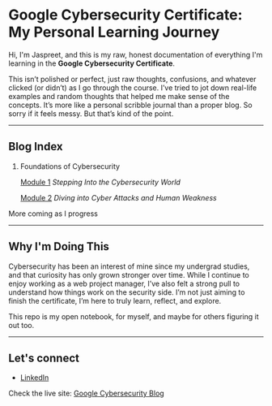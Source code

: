 
# Google Cybersecurity Certificate: My Personal Learning Journey

Hi, I'm Jaspreet, and this is my raw, honest documentation of everything I'm learning in the **Google Cybersecurity Certificate**.

This isn’t polished or perfect, just raw thoughts, confusions, and whatever clicked (or didn’t) as I go through the course.
I’ve tried to jot down real-life examples and random thoughts that helped me make sense of the concepts.
It’s more like a personal scribble journal than a proper blog. So sorry if it feels messy. But that’s kind of the point.

---

## Blog Index

1. Foundations of Cybersecurity
   
   [Module 1](./Foundations-of-Cybersecurity/module-01.html) *Stepping Into the Cybersecurity World*
   
   [Module 2](./Foundations-of-Cybersecurity/module-02.html) *Diving into Cyber Attacks and Human Weakness*

More coming as I progress 

---

## Why I'm Doing This

Cybersecurity has been an interest of mine since my undergrad studies, and that curiosity has only grown stronger over time.
While I continue to enjoy working as a web project manager, I’ve also felt a strong pull to understand how things work on the security side.
I’m not just aiming to finish the certificate, I’m here to truly learn, reflect, and explore.

This repo is my open notebook, for myself, and maybe for others figuring it out too.

---

## Let's connect

- [LinkedIn](https://www.linkedin.com/in/jaspreetk1613)


Check the live site: [Google Cybersecurity Blog](https://jassecurity.github.io/Google-Cybersecurity-Cert/)
